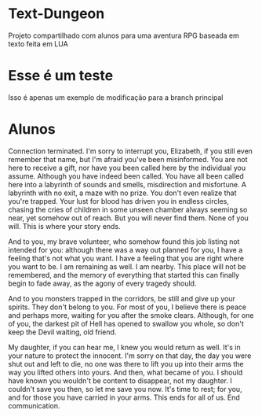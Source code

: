 # Text-Dungeon
Projeto compartilhado com alunos para uma aventura RPG baseada em texto feita em LUA

# Esse é um teste
Isso é apenas um exemplo de modificação para a branch principal

# Alunos
Connection terminated. I'm sorry to interrupt you, Elizabeth, if you still even remember that name, but I'm afraid you've been misinformed. You are not here to receive a gift, nor have you been called here by the individual you assume. Although you have indeed been called. You have all been called here into a labyrinth of sounds and smells, misdirection and misfortune. A labyrinth with no exit, a maze with no prize. You don't even realize that you're trapped. Your lust for blood has driven you in endless circles, chasing the cries of children in some unseen chamber always seeming so near, yet somehow out of reach. But you will never find them. None of you will. This is where your story ends.

And to you, my brave volunteer, who somehow found this job listing not intended for you: although there was a way out planned for you, I have a feeling that's not what you want. I have a feeling that you are right where you want to be. I am remaining as well. I am nearby. This place will not be remembered, and the memory of everything that started this can finally begin to fade away, as the agony of every tragedy should.

And to you monsters trapped in the corridors, be still and give up your spirits. They don't belong to you. For most of you, I believe there is peace and perhaps more, waiting for you after the smoke clears. Although, for one of you, the darkest pit of Hell has opened to swallow you whole, so don't keep the Devil waiting, old friend.

My daughter, if you can hear me, I knew you would return as well. It's in your nature to protect the innocent. I'm sorry on that day, the day you were shut out and left to die, no one was there to lift you up into their arms the way you lifted others into yours. And then, what became of you. I should have known you wouldn't be content to disappear, not my daughter. I couldn't save you then, so let me save you now. It's time to rest; for you, and for those you have carried in your arms. This ends for all of us. End communication.